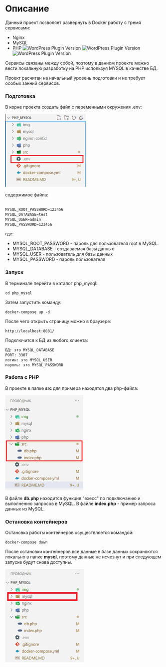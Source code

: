 # Описание

Данный проект позволяет развернуть в Docker  работу с тремя сервисами:
 - Nginx
 - MySQL
 - PHP
![WordPress Plugin Version](https://img.shields.io/badge/nginx-latest-green)
![WordPress Plugin Version](https://img.shields.io/badge/mysql-5.7-green)
![WordPress Plugin Version](https://img.shields.io/badge/php-7.2-green)


Сервисы связаны между собой, поэтому в данном проекте можно вести локальную разработку на PHP используя MYSQL в качестве БД.

Проект расчитан на начальный уровень подготовки и не требует особых занний сервисов.

### Подготовка

В корне проекта создать файл с переменными окружения .env:

![.env](./img/1.png)

содержимое файла:
```

MYSQL_ROOT_PASSWORD=123456
MYSQL_DATABASE=test
MYSQL_USER=admin
MYSQL_PASSWORD=123456
```
где:
 - MYSQL_ROOT_PASSWORD - пароль для пользователя root в MySQL.
 - MYSQL_DATABASE - создаваемая базы данных
 - MYSQL_USER - пользователь для базы данных
 - MYSQL_PASSWORD - пароль пользователя

### Запуск

В терминале перейти в каталог php_mysql:

    cd php_mysql

Затем запустить команду:

    docker-compose up -d

После чего открыть страницу можно в браузере:

    http://localhost:8081/

Подключится к БД из любого клиента: 

    БД: это MYSQL_DATABASE
    PORT: 3307
    логин: это MYSQL_USER
    пароль: это MYSQL_PASSWORD

### Работа с PHP

В проекте в папке **src** для примера находятся два php-файла:

![.env](./img/2.png)

В файле **db.php** находится функция "execc" по подключанию и выполнению запросов в MySQL.
В файле **index.php** - пример запроса данных из MySQL.

### Остановка контейнеров

Остановка работы контейнеров осуществляется командой:

    docker-compose down

После остановки контейнеров все данные в базе данных сохраняются локально в папке **mysql**, поэтому данные не исчезнут и при следующем запуске будут снова доступны.

![.env](./img/3.png)
